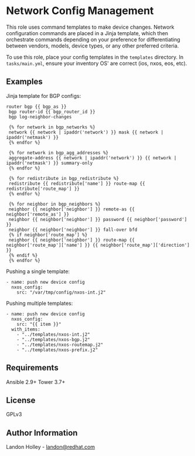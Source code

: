 Network Config Management
=========

This role uses command templates to make device changes. Network configuration commands are placed in a Jinja template, which then orchestrate commands depending on your preference for differentiating between vendors, models, device types, or any other preferred criteria.

To use this role, place your config templates in the `templates` directory. In `tasks/main.yml`, ensure your inventory OS' are correct (ios, nxos, eos, etc).

Examples
----------------

Jinja template for BGP configs:
```
router bgp {{ bgp_as }}
 bgp router-id {{ bgp_router_id }}
 bgp log-neighbor-changes
 
 {% for network in bgp_networks %}
 network {{ network | ipaddr('network') }} mask {{ network | ipaddr('netmask') }}
 {% endfor %}
 
 {% for network in bgp_agg_addresses %}
 aggregate-address {{ network | ipaddr('network') }} {{ network | ipaddr('netmask') }} summary-only
 {% endfor %}
 
 {% for redistribute in bgp_redistribute %}
 redistribute {{ redistribute['name'] }} route-map {{ redistribute['route_map'] }}
 {% endfor %}
 
 {% for neighbor in bgp_neighbors %}
 neighbor {{ neighbor['neighbor'] }} remote-as {{ neighbor['remote_as'] }}
 neighbor {{ neighbor['neighbor'] }} password {{ neighbor['password'] }}
 neighbor {{ neighbor['neighbor'] }} fall-over bfd
 {% if neighbor['route_map'] %}
 neighbor {{ neighbor['neighbor'] }} route-map {{ neighbor['route_map']['name'] }} {{ neighbor['route_map']['direction'] }}
 {% endif %}
 {% endfor %}
```

Pushing a single template:
```
- name: push new device config
  nxos_config:
    src: "/var/tmp/config/nxos-int.j2"
```

Pushing multiple templates:
```
- name: push new device config
  nxos_config:
    src: "{{ item }}"
  with_items:
    - "../templates/nxos-int.j2"
    - "../templates/nxos-bgp.j2"
    - "../templates/nxos-routemap.j2"
    - "../templates/nxos-prefix.j2"
```

Requirements
------------

Ansible 2.9+
Tower 3.7+

License
-------

GPLv3

Author Information
------------------

Landon Holley - landon@redhat.com
